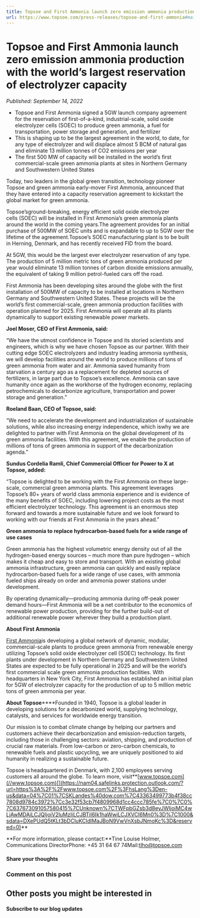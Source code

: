 ```yaml
---
title: Topsoe and First Ammonia launch zero emission ammonia production with the world’s largest reservation of electrolyzer capacity
url: https://www.topsoe.com/press-releases/topsoe-and-first-ammonia#main-content
---
```


# Topsoe and First Ammonia launch zero emission ammonia production with the world’s largest reservation of electrolyzer capacity

*Published: September 14, 2022*

- Topsoe and First Ammonia signed a 5GW launch company agreement for the reservation of first-of-a-kind, industrial-scale, solid oxide electrolyzer cells (SOEC) to produce green ammonia, a fuel for transportation, power storage and generation, and fertilizer
- This is shaping up to be the largest agreement in the world, to date, for any type of electrolyzer and will displace almost 5 BCM of natural gas and eliminate 13 million tonnes of CO2 emissions per year
- The first 500 MW of capacity will be installed in the world’s first commercial-scale green ammonia plants at sites in Northern Germany and Southwestern United States

Today, two leaders in the global green transition, technology pioneer Topsoe and green ammonia early-mover First Ammonia, announced that they have entered into a capacity reservation agreement to kickstart the global market for green ammonia.

Topsoe’sground-breaking, energy efficient solid oxide electrolyzer cells (SOEC) will be installed in First Ammonia’s green ammonia plants around the world in the coming years.The agreement provides for an initial purchase of 500MW of SOEC units and is expandable to up to 5GW over the lifetime of the agreement.Topsoe’s SOEC manufacturing plant is to be built in Herning, Denmark, and has recently received FID from the board.

At 5GW, this would be the largest ever electrolyzer reservation of any type. The production of 5 million metric tons of green ammonia produced per year would eliminate 13 million tonnes of carbon dioxide emissions annually, the equivalent of taking 9 million petrol-fueled cars off the road.

First Ammonia has been developing sites around the globe with the first installation of 500MW of capacity to be installed at locations in Northern Germany and Southwestern United States. These projects will be the world’s first commercial-scale, green ammonia production facilities with operation planned for 2025. First Ammonia will operate all its plants dynamically to support existing renewable power markets.

**Joel Moser, CEO of First Ammonia, said:**

“We have the utmost confidence in Topsoe and its storied scientists and engineers, which is why we have chosen Topsoe as our partner. With their cutting edge SOEC electrolyzers and industry leading ammonia synthesis, we will develop facilities around the world to produce millions of tons of green ammonia from water and air. Ammonia saved humanity from starvation a century ago as a replacement for depleted sources of fertilizers, in large part due to Topsoe’s excellence. Ammonia can save humanity once again as the workhorse of the hydrogen economy, replacing petrochemicals to decarbonize agriculture, transportation and power storage and generation.”

**Roeland Baan, CEO of Topsoe, said:**

“We need to accelerate the development and industrialization of sustainable solutions, while also increasing energy independence, which iswhy we are delighted to partner with First Ammonia on the global development of its green ammonia facilities. With this agreement, we enable the production of millions of tons of green ammonia in support of the decarbonization agenda.”

**Sundus Cordelia Ramli, Chief Commercial Officer for Power to X at Topsoe, added:**

“Topsoe is delighted to be working with the First Ammonia on these large-scale, commercial green ammonia plants. This agreement leverages Topsoe’s 80+ years of world class ammonia experience and is evidence of the many benefits of SOEC, including lowering project costs as the most efficient electrolyzer technology. This agreement is an enormous step forward and towards a more sustainable future and we look forward to working with our friends at First Ammonia in the years ahead.”

**Green ammonia to replace hydrocarbon-based fuels for a wide range of use cases**

Green ammonia has the highest volumetric energy density out of all the hydrogen-based energy sources – much more than pure hydrogen – which makes it cheap and easy to store and transport. With an existing global ammonia infrastructure, green ammonia can quickly and easily replace hydrocarbon-based fuels for a wide range of use cases, with ammonia fueled ships already on order and ammonia power stations under development.

By operating dynamically—producing ammonia during off-peak power demand hours—First Ammonia will be a net contributor to the economics of renewable power production, providing for the further build-out of additional renewable power wherever they build a production plant.

**About First Ammonia**

[First Ammonia](https://firstammonia.com/)is developing a global network of dynamic, modular, commercial-scale plants to produce green ammonia from renewable energy utilizing Topsoe’s solid oxide electrolyzer cell (SOEC) technology. Its first plants under development in Northern Germany and Southwestern United States are expected to be fully operational in 2025 and will be the world’s first commercial scale green ammonia production facilities. With headquarters in New York City, First Ammonia has established an initial plan for 5GW of electrolyzer capacity for the production of up to 5 million metric tons of green ammonia per year.

**About Topsoe******Founded in 1940, Topsoe is a global leader in developing solutions for a decarbonized world, supplying technology, catalysts, and services for worldwide energy transition.

Our mission is to combat climate change by helping our partners and customers achieve their decarbonization and emission-reduction targets, including those in challenging sectors: aviation, shipping, and production of crucial raw materials. From low-carbon or zero-carbon chemicals, to renewable fuels and plastic upcycling, we are uniquely positioned to aid humanity in realizing a sustainable future.

Topsoe is headquartered in Denmark, with 2,100 employees serving customers all around the globe. To learn more, visit**[www.topsoe.com](//www.topsoe.com)[](https://nam04.safelinks.protection.outlook.com/?url=https%3A%2F%2Fwww.topsoe.com%2F%3FhsLang%3Den-us&data=04%7C01%7CSKLandes%40dow.com%7C43363499773b4f38cc7808d9784c3972%7Cc3e32f53cb7f4809968d1cc4ccc785fe%7C0%7C0%7C637673091057580415%7CUnknown%7CTWFpbGZsb3d8eyJWIjoiMC4wLjAwMDAiLCJQIjoiV2luMzIiLCJBTiI6Ik1haWwiLCJXVCI6Mn0%3D%7C1000&sdata=DXePUdQ5tKLt3bDCluKCIdIMaJBoN9VwVnXsbJNmoKc%3D&reserved=0)**

**For more information, please contact:**Tine Louise Holmer, Communications DirectorPhone: +45 31 64 67 74Mail:[tlho@topsoe.com](mailto:tlho@topsoe.com)

#### Share your thoughts

### Comment on this post

## Other posts you might be interested in

#### Subscribe to our blog updates